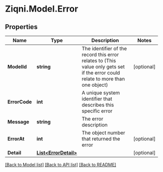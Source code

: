
# Ziqni.Model.Error

## Properties

Name | Type | Description | Notes
------------ | ------------- | ------------- | -------------
**ModelId** | **string** | The identifier of the record this error relates to (This value only gets set if the error could relate to more than one object) | [optional] 
**ErrorCode** | **int** | A unique system identifier that describes this specific error | 
**Message** | **string** | The error description | 
**ErrorAt** | **int** | The object number that returned the error | [optional] 
**Detail** | [**List&lt;ErrorDetail&gt;**](ErrorDetail.md) |  | [optional] 

[[Back to Model list]](../README.md#documentation-for-models)
[[Back to API list]](../README.md#documentation-for-api-endpoints)
[[Back to README]](../README.md)

